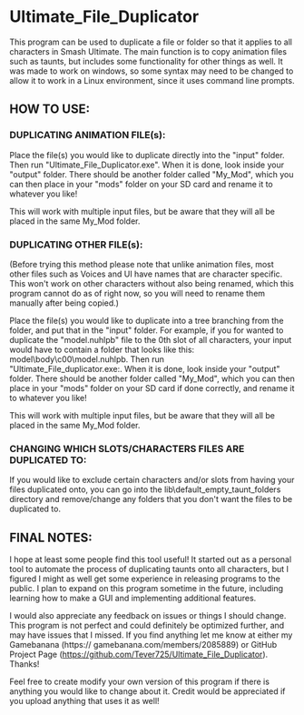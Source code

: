 # Ultimate_File_Duplicator

This program can be used to duplicate a file or folder so that it applies to all characters in Smash Ultimate. The main function 
is to copy animation files such as taunts, but includes some functionality for other things as well. It was made to work on 
windows, so some syntax may need to be changed to allow it to work in a Linux environment, since it uses command line prompts.


## HOW TO USE:

### DUPLICATING ANIMATION FILE(s):

Place the file(s) you would like to duplicate directly into the "input" folder. Then run "Ultimate_File_Duplicator.exe". 
When it is done, look inside your "output" folder. There should be another folder called "My_Mod", which you can then 
place in your "mods" folder on your SD card and rename it to whatever you like!

This will work with multiple input files, but be aware that they will all be placed in the same My_Mod folder.
    
### DUPLICATING OTHER FILE(s):

(Before trying this method please note that unlike animation files, most other files such as Voices and UI have names 
that are character specific. This won't work on other characters without also being renamed, which this program cannot do 
as of right now, so you will need to rename them manually after being copied.) 
        
Place the file(s) you would like to duplicate into a tree branching from the <character name> folder, and put that in the
"input" folder. For example, if you for wanted to duplicate the "model.nuhlpb" file to the 0th slot of all 
characters, your input would have to contain a folder that looks like this: model\body\c00\model.nuhlpb. Then run 	
"Ultimate_File_duplicator.exe:. When it is done, look inside your "output" folder. There should be another folder called 
"My_Mod", which you can then place in your "mods" folder on your SD card if done correctly, and rename it to whatever 
you like!

This will work with multiple input files, but be aware that they will all be placed in the same My_Mod folder.

### CHANGING WHICH SLOTS/CHARACTERS FILES ARE DUPLICATED TO:

If you would like to exclude certain characters and/or slots from having your files duplicated onto, you can go into the
lib\default_empty_taunt_folders directory and remove/change any folders that you don't want the files to be duplicated to.

## FINAL NOTES:

I hope at least some people find this tool useful! It started out as a personal tool to automate the process of duplicating 
taunts onto all characters, but I figured I might as well get some experience in releasing programs to the public. I plan to 
expand on this program sometime in the future, including learning how to make a GUI and implementing additional features.

I would also appreciate any feedback on issues or things I should change. This program is not perfect and could definitely be 
optimized further, and may have issues that I missed. If you find anything let me know at either my Gamebanana (https://
gamebanana.com/members/2085889) or GitHub Project Page (https://github.com/Tever725/Ultimate_File_Duplicator). Thanks!

Feel free to create modify your own version of this program if there is anything you would like to change about it. Credit would 
be appreciated if you upload anything that uses it as well!
